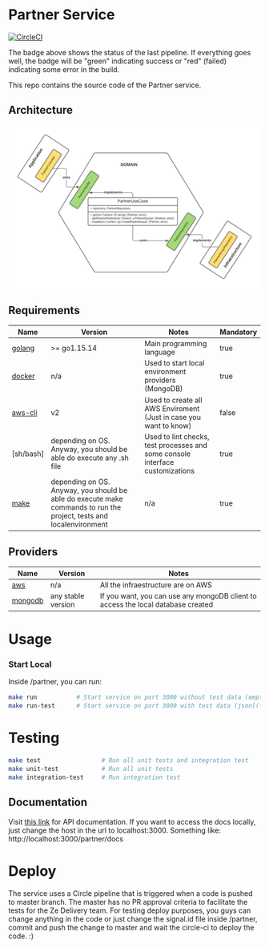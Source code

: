 # Partner Service
[![CircleCI](https://circleci.com/gh/Ralphbaer/ze-delivery.svg?style=svg&circle-token=37cdd1fd1e89719b206adf5ae503bc83073b9c3a)](https://circleci.com/gh/Ralphbaer/ze-delivery/?branch=master)

The badge above shows the status of the last pipeline. If everything goes well, the badge will be "green" indicating success or "red" (failed) indicating some error in the build.

This repo contains the source code of the Partner service.

## Architecture

![alt text](./hexagonal-macro.png "Title")

## Requirements

| Name | Version | Notes | Mandatory
|------|---------|---------|---------|
| [golang](https://golang.org/dl/) | >= go1.15.14 | Main programming language | true
| [docker](https://www.docker.com/) | n/a | Used to start local environment providers (MongoDB) | true
| [aws-cli](https://aws.amazon.com/pt/cli/) | v2 | Used to create all AWS Enviroment (Just in case you want to know) | false
| [sh/bash] | depending on OS. Anyway, you should be able do execute any .sh file | Used to lint checks, test processes and some console interface customizations | true
| [make](https://www.gnu.org/software/make/) | depending on OS. Anyway, you should be able do execute make commands to run the project, tests and localenvironment | n/a | true

## Providers

| Name | Version | Notes
|------|---------|---------|
| [aws](https://aws.amazon.com/pt/) | n/a | All the infraestructure are on AWS
| [mongodb](https://www.mongodb.com/) | any stable version | If you want, you can use any mongoDB client to access the local database created | true

# Usage

### Start Local
Inside /partner, you can run:
```bash
make run           # Start service on port 3000 without test data (empty database)
make run-test      # Start service on port 3000 with test data (json](files/pdvs.json))
```

# Testing

```bash
make test                 # Run all unit tests and integration test
make unit-test            # Run all unit tests
make integration-test     # Run integration test
```
## Documentation

Visit [this link](http://ze-delivery-microservices-elb-6682139.us-east-2.elb.amazonaws.com/partner/docs#overview) for API documentation. If you want to access the docs locally, just change the host in the url to localhost:3000. Something like: http://localhost:3000/partner/docs

# Deploy
The service uses a Circle pipeline that is triggered when a code is pushed to master branch.
The master has no PR approval criteria to facilitate the tests for the Ze Delivery team.
For testing deploy purposes, you guys can change anything in the code or just change the signal.id file inside /partner, commit and push the change to master and wait the circle-ci to deploy the code. :)



 